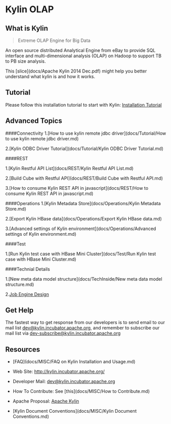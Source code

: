 Kylin OLAP
===========


What is Kylin
------------
> Extreme OLAP Engine for Big Data

An open source distributed Analytical Engine from eBay to provide SQL interface and multi-dimensional analysis (OLAP) on Hadoop to support TB to PB size analysis.

This [slice](docs/Apache Kylin 2014 Dec.pdf) might help you better understand what kylin is and how it works.


Tutorial 
------------

Please follow this installation tutorial to start with Kylin: [Installation Tutorial](docs/Installation/Installation.md)


Advanced Topics
-------
####Connectivity
1.[How to use kylin remote jdbc driver](docs/Tutorial/How to use kylin remote jdbc driver.md)

2.[Kylin ODBC Driver Tutorial](docs/Tutorial/Kylin ODBC Driver Tutorial.md) 

####REST

1.[Kylin Restful API List](docs/REST/Kylin Restful API List.md)

2.[Build Cube with Restful API](docs/REST/Build Cube with Restful API.md)

3.[How to consume Kylin REST API in javascript](docs/REST/How to consume Kylin REST API in javascript.md)

####Operations
1.[Kylin Metadata Store](docs/Operations/Kylin Metadata Store.md)

2.[Export Kylin HBase data](docs/Operations/Export Kylin HBase data.md)

3.[Advanced settings of Kylin environment](docs/Operations/Advanced settings of Kylin environment.md)

####Test

1.[Run Kylin test case with HBase Mini Cluster](docs/Test/Run Kylin test case with HBase Mini Cluster.md)


####Technial Details

1.[New meta data model structure](docs/TechInside/New meta data model structure.md)

2.[Job Engine Design](docs/JobEngine/Design.md)

Get Help
------------

The fastest way to get response from our developers is to send email to our mail list <dev@kylin.incubator.apache.org>, and remember to subscribe our mail list via <dev-subscribe@kylin.incubator.apache.org>


Resources
------------

* [FAQ](docs/MISC/FAQ on Kylin Installation and Usage.md)

* Web Site: <http://kylin.incubator.apache.org/>

* Developer Mail: <dev@kylin.incubator.apache.org>

* How To Contribute: See [this](docs/MISC/How to Contribute.md)

* Apache Proposal: [Apache Kylin](https://wiki.apache.org/incubator/KylinProposal)

* [Kylin Document Conventions](docs/MISC/Kylin Document Conventions.md)


